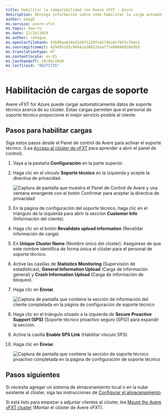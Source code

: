 ```yaml
---
title: Habilitar la compatibilidad con Avere vFXT - Azure
description: Obtenga información sobre cómo habilitar la carga automática de datos de soporte técnico sobre el clúster desde Avere vFXT for Azure para ayudar al servicio al cliente a proporcionar soporte técnico.
author: ekpgh
ms.service: avere-vfxt
ms.topic: how-to
ms.date: 12/14/2019
ms.author: rohogue
ms.openlocfilehash: 93b99aa624a21d9312297e4279b1dcf053c79ae3
ms.sourcegitcommit: 829d951d5c90442a38012daaf77e86046018e5b9
ms.translationtype: HT
ms.contentlocale: es-ES
ms.lasthandoff: 10/09/2020
ms.locfileid: "88272735"
---
```

# <a name="enable-support-uploads"></a>Habilitación de cargas de soporte

Avere vFXT for Azure puede cargar automáticamente datos de soporte técnico acerca de su clúster. Estas cargas permiten que el personal de soporte técnico proporcione el mejor servicio posible al cliente.

## <a name="steps-to-enable-uploads"></a>Pasos para habilitar cargas

Siga estos pasos desde el Panel de control de Avere para activar el soporte técnico. (Lea [Acceso al clúster de vFXT](avere-vfxt-cluster-gui.md) para aprender a abrir el panel de control).

1. Vaya a la pestaña **Configuración** en la parte superior.
1. Haga clic en el vínculo **Soporte técnico** en la izquierda y acepte la directiva de privacidad.

   ![Captura de pantalla que muestra el Panel de Control de Avere y una ventana emergente con el botón Confirmar para aceptar la directiva de privacidad](media/avere-vfxt-privacy-policy.png)

1. En la página de configuración del soporte técnico, haga clic en el triángulo de la izquierda para abrir la sección **Customer Info** (Información del cliente).
1. Haga clic en el botón **Revalidate upload information** (Revalidar información de carga).
1. En **Unique Cluster Name** (Nombre único del clúster). Asegúrese de que este nombre identifica de forma única el clúster para el personal de soporte técnico.
1. Active las casillas de **Statistics Monitoring** (Supervisión de estadísticas), **General Information Upload** (Carga de información general) y **Crash Information Upload** (Carga de información de bloqueo).
1. Haga clic en **Enviar**.

   ![Captura de pantalla que contiene la sección de información del cliente completada en la página de configuración de soporte técnico](media/avere-vfxt-support-info.png)

1. Haga clic en el triángulo situado a la izquierda de **Secure Proactive Support (SPS)** (Soporte técnico proactivo seguro (SPS)) para expandir la sección.
1. Active la casilla **Enable SPS Link** (Habilitar vínculo SPS).
1. Haga clic en **Enviar**.

   ![Captura de pantalla que contiene la sección de soporte técnico proactivo completada en la página de configuración de soporte técnico](media/avere-vfxt-support-sps.png)

## <a name="next-steps"></a>Pasos siguientes

Si necesita agregar un sistema de almacenamiento local o en la nube existente al clúster, siga las instrucciones de [Configurar el almacenamiento](avere-vfxt-add-storage.md).

Si está listo para empezar a adjuntar clientes al clúster, lea [Mount the Avere vFXT cluster](avere-vfxt-mount-clients.md) (Montar el clúster de Avere vFXT).
